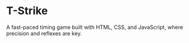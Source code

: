# T-Strike
A fast-paced timing game built with HTML, CSS, and JavaScript, where precision and reflexes are key.
